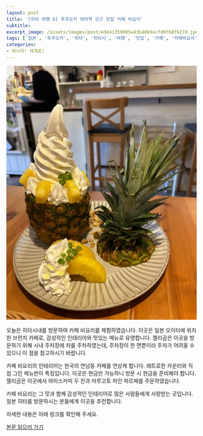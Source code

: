 ```yaml
---
layout: post
title: '[히타 여행 8] 후쿠오카 히타역 인근 맛집 카페 비요리'
subtitle: 
excerpt_image: /assets/images/post/ede41359005a43b4869acfd0f68f627d.jpeg
tags: ['일본', '후쿠오카', '히타', '히타시', '여행', '맛집', '카페', '카페비요리', '오이타']
categories: 
- 떠나자! 세계로!
---
```


![메인 이미지](/assets/images/post/ede41359005a43b4869acfd0f68f627d.webp)

오늘은 히타시내를 방문하여 카페 비요리를 체험하였습니다. 이곳은 일본 오이타에 위치한 브런치 카페로, 감성적인 인테리어와 맛있는 메뉴로 유명합니다. 젤리곰은 이곳을 방문하기 위해 시내 주차장에 차를 주차하였는데, 주차장이 한 면뿐이라 주차가 어려울 수 있으니 이 점을 참고하시기 바랍니다. 

카페 비요리의 인테리어는 한국의 연남동 카페를 연상케 합니다. 레트로한 카운터와 직접 그린 메뉴판이 특징입니다. 이곳은 현금만 가능하니 방문 시 현금을 준비해야 합니다. 젤리곰은 이곳에서 아이스커피 두 잔과 마루고토 파인 파르페를 주문하였습니다. 

카페 비요리는 그 맛과 함께 감성적인 인테리어로 많은 사람들에게 사랑받는 곳입니다. 일본 히타를 방문하시는 분들에게 이곳을 추천합니다. 

자세한 내용은 아래 링크를 확인해 주세요.

[본문 읽으러 가기](https://m.blog.naver.com/ham_eaten_jellybear/223247502937)
